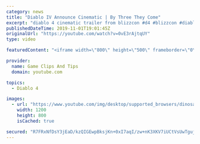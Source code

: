 ```yaml
---
category: news
title: "Diablo IV Announce Cinematic | By Three They Come"
excerpt: "diablo 4 cinematic trailer from blizzcon #d4 #blizzcon #diablo."
publishedDateTime: 2019-11-01T19:01:45Z
originalUrl: "https://youtube.com/watch?v=0vE3rAjtqUY"
type: video

featuredContent: "<iframe width=\"800\" height=\"500\" frameborder=\"0\" src=\"https://www.youtube.com/embed/0vE3rAjtqUY\" allow=\"accelerometer; autoplay; encrypted-media; gyroscope; picture-in-picture\" allowfullscreen></iframe>"

provider:
  name: Game Clips And Tips
  domain: youtube.com

topics:
  - Diablo 4

images:
  - url: "https://www.youtube.com/img/desktop/supported_browsers/dinosaur.png"
    width: 1200
    height: 800
    isCached: true

secured: "R7FRxNfDsY3jEaD/kzQIGEwpBksjKn+0xI7aqI/zw+nK3XKV7iUCtVsUwTgujzAbi+GwGgUTCP3mQbYp3mWQ+6pCRhKKisMp7y6x78bs9ySTT9ZW5+Pp2v+PkgA/9Konz7IEorDkvd7Hf5xudHU9r+AruP2nNkdjNblhrzMU/gNurFVBXetQ1lQASWDFpmQKe4DxEMd0Uf3auAzGc3yXFM6VhFVGcvZBM/H233KuYwycjnvHPq+kf0AZdM4BelGKPHy5EJ0NLaU0bLlbI9H/1w5forALqXNIKaehq1Hm0hBZbhbkYhyU8UYfaRyfIJjmXLxrjYJHoDJ/meDAxHcQ6hHj+FswyguUQ2z1jJvCSlofI6JTOUZSfoMrxw+5Ykc5ZkkFq9GjYJKT8WbmlcLSiA==;MDbyFD863IBXMD9MJhpxVw=="
---
```


